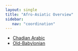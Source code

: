 ```yaml
---
layout: single
title: "Afro-Asiatic Overview"
sidebar:
   nav: "coordination"
---
```


- [Chadian Arabic](/coordination/cfiles/chadianarabic.pdf)
- [Old-Babylonian](/coordination/cfiles/oldbabylonian.pdf)